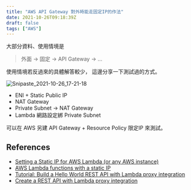 ```yaml
---
title: "AWS API Gateway 對外時能走固定IP的作法"
date: 2021-10-26T09:18:39Z
draft: false
tags: ["AWS"]
---
```


大部分資料、使用情境是
> 外面 -> 固定 -> API Gateway -> ...

使用情境若反過來的具體解答較少，
這邊分享一下測試過的方式。

![Snipaste_2021-10-26_17-21-18](https://i.imgur.com/6RpK6Gx.png)

- ENI + Static Public IP
- NAT Gateway
- Private Subnet -> NAT Gateway
- Lambda 網路設定綁 Private Subnet

可以在 AWS 另建 API Gateway + Resource Policy 限定IP 來測試。

## References

- [Setting a Static IP for AWS Lambda (or any AWS instance)](https://dev.to/alexanderdamiani/aws-lambda-with-a-static-ip-2g3l)
- [AWS Lambda functions with a static IP](https://matthewleak.medium.com/aws-lambda-functions-with-a-static-ip-89a3ada0b471)
- [Tutorial: Build a Hello World REST API with Lambda proxy integration](https://docs.aws.amazon.com/apigateway/latest/developerguide/api-gateway-create-api-as-simple-proxy-for-lambda.html)
- [Create a REST API with Lambda proxy integration](https://medium.com/javascript-in-plain-english/create-a-rest-api-with-lambda-proxy-integration-d33e4786349)
